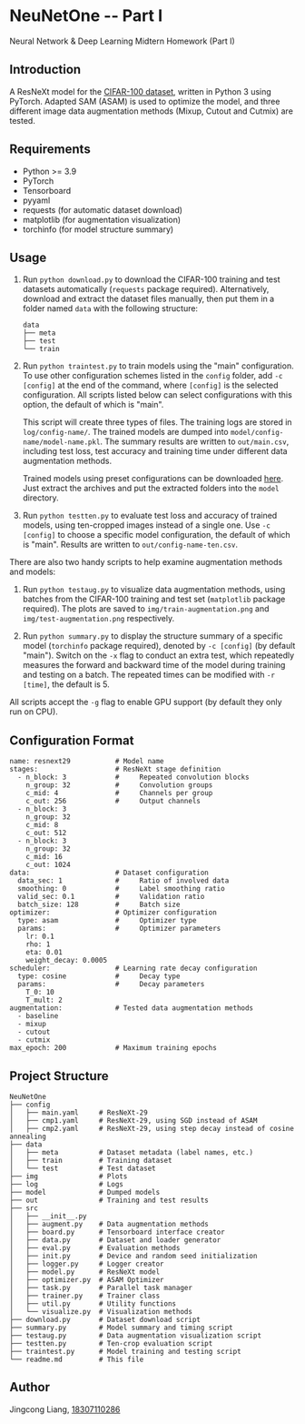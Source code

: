 # NeuNetOne -- Part I

Neural Network &amp; Deep Learning Midtern Homework (Part I)

## Introduction

A ResNeXt model for the [CIFAR-100 dataset](https://www.cs.toronto.edu/~kriz/cifar.html), written in Python 3 using PyTorch. Adapted SAM (ASAM) is used to optimize the model, and three different image data augmentation methods (Mixup, Cutout and Cutmix) are tested.

## Requirements

- Python >= 3.9
- PyTorch
- Tensorboard
- pyyaml
- requests (for automatic dataset download)
- matplotlib (for augmentation visualization)
- torchinfo (for model structure summary)

## Usage

1. Run `python download.py` to download the CIFAR-100 training and test datasets automatically (`requests` package required). Alternatively, download and extract the dataset files manually, then put them in a folder named `data` with the following structure:

   ```{plain}
   data
   ├── meta
   ├── test
   └── train
   ```

2. Run `python traintest.py` to train models using the "main" configuration. To use other configuration schemes listed in the `config` folder, add `-c [config]` at the end of the command, where `[config]` is the selected configuration. All scripts listed below can select configurations with this option, the default of which is "main".

   This script will create three types of files. The training logs are stored in `log/config-name/`. The trained models are dumped into `model/config-name/model-name.pkl`. The summary results are written to `out/main.csv`, including test loss, test accuracy and training time under different data augmentation methods.

   Trained models using preset configurations can be downloaded [here](https://drive.google.com/drive/folders/1JyAux4pSCsYahNlg6Ic6PmK6sXqRpGOc?usp=sharing). Just extract the archives and put the extracted folders into the `model` directory.

3. Run `python testten.py` to evaluate test loss and accuracy of trained models, using ten-cropped images instead of a single one. Use `-c [config]` to choose a specific model configuration, the default of which is "main". Results are written to `out/config-name-ten.csv`.

There are also two handy scripts to help examine augmentation methods and models:

1. Run `python testaug.py` to visualize data augmentation methods, using batches from the CIFAR-100 training and test set (`matplotlib` package required). The plots are saved to `img/train-augmentation.png` and `img/test-augmentation.png` respectively.

2. Run `python summary.py` to display the structure summary of a specific model (`torchinfo` package required), denoted by `-c [config]` (by default "main"). Switch on the `-x` flag to conduct an extra test, which repeatedly measures the forward and backward time of the model during training and testing on a batch. The repeated times can be modified with `-r [time]`, the default is $5$.

All scripts accept the `-g` flag to enable GPU support (by default they only run on CPU).

## Configuration Format

```{yaml}
name: resnext29           # Model name
stages:                   # ResNeXt stage definition
  - n_block: 3            #     Repeated convolution blocks
    n_group: 32           #     Convolution groups
    c_mid: 4              #     Channels per group
    c_out: 256            #     Output channels
  - n_block: 3
    n_group: 32
    c_mid: 8
    c_out: 512
  - n_block: 3
    n_group: 32
    c_mid: 16
    c_out: 1024
data:                     # Dataset configuration
  data_sec: 1             #     Ratio of involved data
  smoothing: 0            #     Label smoothing ratio
  valid_sec: 0.1          #     Validation ratio
  batch_size: 128         #     Batch size
optimizer:                # Optimizer configuration
  type: asam              #     Optimizer type
  params:                 #     Optimizer parameters
    lr: 0.1
    rho: 1
    eta: 0.01
    weight_decay: 0.0005
scheduler:                # Learning rate decay configuration
  type: cosine            #     Decay type
  params:                 #     Decay parameters
    T_0: 10
    T_mult: 2
augmentation:             # Tested data augmentation methods
  - baseline
  - mixup
  - cutout
  - cutmix
max_epoch: 200            # Maximum training epochs
```

## Project Structure

```{plain}
NeuNetOne
├── config
│   ├── main.yaml     # ResNeXt-29
│   ├── cmp1.yaml     # ResNeXt-29, using SGD instead of ASAM
│   ├── cmp2.yaml     # ResNeXt-29, using step decay instead of cosine annealing
├── data
│   ├── meta          # Dataset metadata (label names, etc.)
│   ├── train         # Training dataset
│   └── test          # Test dataset
├── img               # Plots
├── log               # Logs
├── model             # Dumped models
├── out               # Training and test results
├── src
│   ├── __init__.py
│   ├── augment.py    # Data augmentation methods
│   ├── board.py      # Tensorboard interface creator
│   ├── data.py       # Dataset and loader generator
│   ├── eval.py       # Evaluation methods
│   ├── init.py       # Device and random seed initialization
│   ├── logger.py     # Logger creator
│   ├── model.py      # ResNeXt model
│   ├── optimizer.py  # ASAM Optimizer
│   ├── task.py       # Parallel task manager
│   ├── trainer.py    # Trainer class
│   ├── util.py       # Utility functions
│   └── visualize.py  # Visualization methods
├── download.py       # Dataset download script
├── summary.py        # Model summary and timing script
├── testaug.py        # Data augmentation visualization script
├── testten.py        # Ten-crop evaluation script
├── traintest.py      # Model training and testing script
└── readme.md         # This file
```

## Author

Jingcong Liang, [18307110286](mailto:18307110286@fudan.edu.cn)
